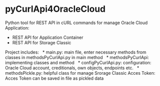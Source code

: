 # pyCurlApi4OracleCloud

Python tool for REST API in cURL commands for manage Oracle Cloud Application:
  * REST API for Application Container
  * REST API for Storage Classic  

Project includes:
  * main.py: main file, enter necessary methods from classes in methodsPyCurlApi.py in main method
  * methodsPyCurlApi: implementing classes and method
  * configPyCurlApi.py: configuration: Oracle Cloud account, creditionals, own objects, endpoints etc.
  * methodsPickle.py: helpful class for manage Srorage Classic Acces Token: Acces Token can be saved in file as pickled data
